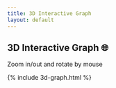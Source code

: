 ```yaml
---
title: 3D Interactive Graph
layout: default
---
```

<article>

<h1>3D Interactive Graph 🌐</h1>

Zoom in/out and rotate by mouse 

</article>


{% include 3d-graph.html %}

<script>
    draw3DGraph(id=null)
</script>
